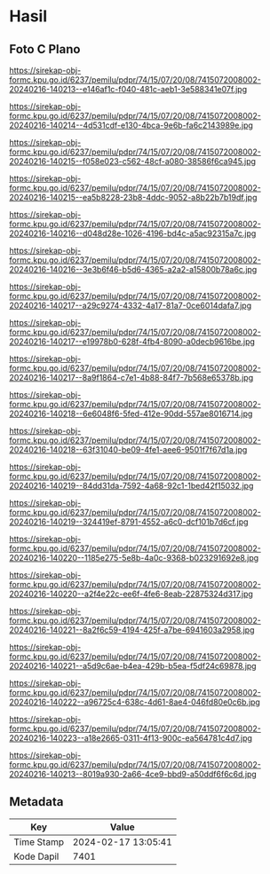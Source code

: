 # Hasil

## Foto C Plano

https://sirekap-obj-formc.kpu.go.id/6237/pemilu/pdpr/74/15/07/20/08/7415072008002-20240216-140213--e146af1c-f040-481c-aeb1-3e588341e07f.jpg

https://sirekap-obj-formc.kpu.go.id/6237/pemilu/pdpr/74/15/07/20/08/7415072008002-20240216-140214--4d531cdf-e130-4bca-9e6b-fa6c2143989e.jpg

https://sirekap-obj-formc.kpu.go.id/6237/pemilu/pdpr/74/15/07/20/08/7415072008002-20240216-140215--f058e023-c562-48cf-a080-38586f6ca945.jpg

https://sirekap-obj-formc.kpu.go.id/6237/pemilu/pdpr/74/15/07/20/08/7415072008002-20240216-140215--ea5b8228-23b8-4ddc-9052-a8b22b7b19df.jpg

https://sirekap-obj-formc.kpu.go.id/6237/pemilu/pdpr/74/15/07/20/08/7415072008002-20240216-140216--d048d28e-1026-4196-bd4c-a5ac92315a7c.jpg

https://sirekap-obj-formc.kpu.go.id/6237/pemilu/pdpr/74/15/07/20/08/7415072008002-20240216-140216--3e3b6f46-b5d6-4365-a2a2-a15800b78a6c.jpg

https://sirekap-obj-formc.kpu.go.id/6237/pemilu/pdpr/74/15/07/20/08/7415072008002-20240216-140217--a29c9274-4332-4a17-81a7-0ce6014dafa7.jpg

https://sirekap-obj-formc.kpu.go.id/6237/pemilu/pdpr/74/15/07/20/08/7415072008002-20240216-140217--e19978b0-628f-4fb4-8090-a0decb9616be.jpg

https://sirekap-obj-formc.kpu.go.id/6237/pemilu/pdpr/74/15/07/20/08/7415072008002-20240216-140217--8a9f1864-c7e1-4b88-84f7-7b568e65378b.jpg

https://sirekap-obj-formc.kpu.go.id/6237/pemilu/pdpr/74/15/07/20/08/7415072008002-20240216-140218--6e6048f6-5fed-412e-90dd-557ae8016714.jpg

https://sirekap-obj-formc.kpu.go.id/6237/pemilu/pdpr/74/15/07/20/08/7415072008002-20240216-140218--63f31040-be09-4fe1-aee6-9501f7f67d1a.jpg

https://sirekap-obj-formc.kpu.go.id/6237/pemilu/pdpr/74/15/07/20/08/7415072008002-20240216-140219--84dd31da-7592-4a68-92c1-1bed42f15032.jpg

https://sirekap-obj-formc.kpu.go.id/6237/pemilu/pdpr/74/15/07/20/08/7415072008002-20240216-140219--324419ef-8791-4552-a6c0-dcf101b7d6cf.jpg

https://sirekap-obj-formc.kpu.go.id/6237/pemilu/pdpr/74/15/07/20/08/7415072008002-20240216-140220--1185e275-5e8b-4a0c-9368-b023291692e8.jpg

https://sirekap-obj-formc.kpu.go.id/6237/pemilu/pdpr/74/15/07/20/08/7415072008002-20240216-140220--a2f4e22c-ee6f-4fe6-8eab-22875324d317.jpg

https://sirekap-obj-formc.kpu.go.id/6237/pemilu/pdpr/74/15/07/20/08/7415072008002-20240216-140221--8a2f6c59-4194-425f-a7be-6941603a2958.jpg

https://sirekap-obj-formc.kpu.go.id/6237/pemilu/pdpr/74/15/07/20/08/7415072008002-20240216-140221--a5d9c6ae-b4ea-429b-b5ea-f5df24c69878.jpg

https://sirekap-obj-formc.kpu.go.id/6237/pemilu/pdpr/74/15/07/20/08/7415072008002-20240216-140222--a96725c4-638c-4d61-8ae4-046fd80e0c6b.jpg

https://sirekap-obj-formc.kpu.go.id/6237/pemilu/pdpr/74/15/07/20/08/7415072008002-20240216-140223--a18e2665-0311-4f13-900c-ea564781c4d7.jpg

https://sirekap-obj-formc.kpu.go.id/6237/pemilu/pdpr/74/15/07/20/08/7415072008002-20240216-140213--8019a930-2a66-4ce9-bbd9-a50ddf6f6c6d.jpg


## Metadata

| Key        | Value               |
| ---------- | ------------------- |
| Time Stamp | 2024-02-17 13:05:41 |
| Kode Dapil | 7401                |



